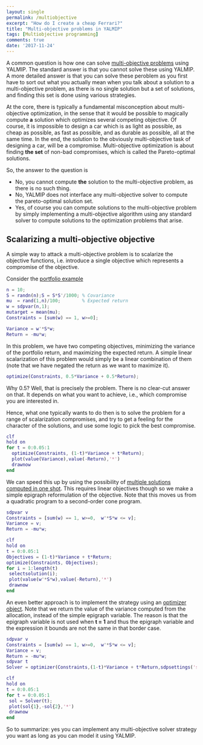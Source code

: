 ```yaml
---
layout: single
permalink: /multiobjective
excerpt: "How do I create a cheap Ferrari?"
title: "Multi-objective problems in YALMIP"
tags: [Multiobjective programming]
comments: true
date: '2017-11-24'
---
```


A common question is how one can solve [multi-objective problems](https://en.wikipedia.org/wiki/Multi-objective_optimization) using YALMIP. The standard answer is that you cannot solve these using YALMIP. A more detailed answer is that you can solve these peroblem as you first have to sort out what you actually mean when you talk about a solution to a multi-objective problem, as there is no single solution but a set of solutions, and finding this set is done using various strategies.

At the core, there is typically a fundamental misconception about multi-objective optimization, in the sense that it would be possible to magically compute **a** solution which optimizes several competing objective. Of course, it is impossible to design a car which is as light as possible, as cheap as possible, as fast as possible, and as durable as possible, all at the same time. In the end, the solution to the obviously multi-objective task of designing a car, will be a compromise. Multi-objective optimization is about finding **the set** of non-bad compromises, which is called the Pareto-optimal solutions.

So, the answer to the question is

* No, you cannot compute **the** solution to the multi-objective problem, as there is no such thing.
* No, YALMIP does not interface any multi-objective solver to compute the pareto-optimal solution set.
* Yes, of course you can compute solutions to the multi-objective problem by simply implementing a multi-objective algorithm using any standard solver to compute solutions to the optimization problems that arise.

## Scalarizing a multi-objective objective

A simple way to attack a multi-objective problem is to scalarize the objective functions, i.e. introduce a single objective which represents a compromise of the objective. 

Consider the [portfolio example](/example/portfolio)

````matlab
n = 10;
S = randn(n);S = S*S'/1000; % Covariance
mu  = rand(1,n)/100;        % Expected return       
w = sdpvar(n,1);
mutarget = mean(mu);
Constraints = [sum(w) == 1, w>=0];

Variance = w'*S*w;
Return = -mu*w;
````

In this problem, we have two competing objectives, minimizing the variance of the portfolio return, and maximizing the expected return. A simple linear scalarization of this problem would simply be a linear combination of them (note that we have negated the return as we want to maximize it).

````matlab
optimize(Constraints, 0.5*Variance + 0.5*Return);
````

Why 0.5? Well, that is precisely the problem. There is no clear-cut answer on that. It depends on what you want to achieve, i.e., which compromise you are interested in.

Hence, what one typically wants to do then is to solve the problem for a range of scalarization compromises, and try to get a feeling for the character of the solutions, and use some logic to pick the best compromise.

````matlab
clf
hold on
for t = 0:0.05:1
  optimize(Constraints, (1-t)*Variance + t*Return);
  plot(value(Variance),value(-Return),'*')
  drawnow
end
````

We can speed this up by using the possibility of [multiple solutions computed in one shot](/multiplesolutions). This requires linear objectives though so we make a simple epigraph reformulation of the objective. Note that this moves us from a quadratic program to a second-order cone program. 

````matlab
sdpvar v
Constraints = [sum(w) == 1, w>=0,  w'*S*w <= v];
Variance = v;
Return = -mu*w;

clf
hold on
t = 0:0.05:1
Objectives = (1-t)*Variance + t*Return;
optimize(Constraints, Objectives);
for i = 1:length(t)
 selectsolution(i);
 plot(value(w'*S*w),value(-Return),'*')
 drawnow
end
````

An even better approach is to implement the strategy using an [optimizer object](/comands/optimizer). Note that we return the value of the variance computed from the allocation, instead of the simple epigraph variable. The reason is that the epigraph variable is not used when **t = 1** and thus the epigraph variable and the expression it bounds are not the same in that border case.

````matlab
sdpvar v
Constraints = [sum(w) == 1, w>=0,  w'*S*w <= v];
Variance = v;
Return = -mu*w;
sdpvar t
Solver = optimizer(Constraints,(1-t)*Variance + t*Return,sdpsettings('solver','mosek'),t,{w'*S*w,Return})

clf
hold on
t = 0:0.05:1
for t = 0:0.05:1
 sol = Solver(t);
 plot(sol{1},-sol{2},'*')
 drawnow
end
````

So to summarize: yes you can implement any multi-objective solver strategy you want as long as you can model it using YALMIP.
